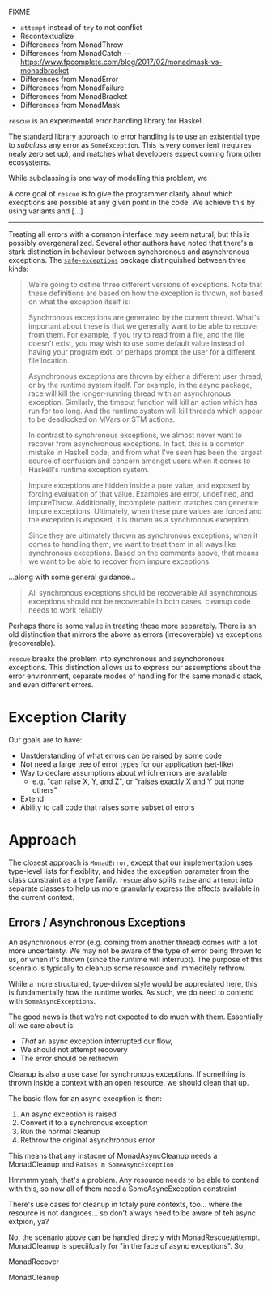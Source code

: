
FIXME

* `attempt` instead of `try` to not conflict
* Recontextualize
* Differences from MonadThrow
* Differences  from MonadCatch -- https://www.fpcomplete.com/blog/2017/02/monadmask-vs-monadbracket
* Differences from MonadError
* Differences from MonadFailure
* Differences from MonadBracket
* Differences from MonadMask

`rescue` is an experimental error handling library for Haskell.

The standard library approach to error handling is to use an existential type to
_subclass_ any error as `SomeException`. This is very convenient 
(requires nealy zero set up), and matches what  developers expect coming from 
other ecosystems.

While subclassing is one way of modelling this problem, we 

A core goal of `rescue` is to give the programmer clarity about which execptions
are possible at any given point in the code. We achieve this by using variants
and [...]

---

Treating all errors with a common interface may seem natural, but this is 
possibly overgeneralized. Several other authors have noted that there's a
stark distinction in behaviour between synchoronous and asynchronous exceptions.
The [`safe-exceptions`](https://hackage.haskell.org/package/safe-exceptions)
package distinguished between three kinds:

> We're going to define three different versions of exceptions. Note that these definitions are based on how the exception is thrown, not based on what the exception itself is:
>
>    Synchronous exceptions are generated by the current thread. What's important about these is that we generally want to be able to recover from them. For example, if you try to read from a file, and the file doesn't exist, you may wish to use some default value instead of having your program exit, or perhaps prompt the user for a different file location.
>
>    Asynchronous exceptions are thrown by either a different user thread, or by the runtime system itself. For example, in the async package, race will kill the longer-running thread with an asynchronous exception. Similarly, the timeout function will kill an action which has run for too long. And the runtime system will kill threads which appear to be deadlocked on MVars or STM actions.
>
>    In contrast to synchronous exceptions, we almost never want to recover from asynchronous exceptions. In fact, this is a common mistake in Haskell code, and from what I've seen has been the largest source of confusion and concern amongst users when it comes to Haskell's runtime exception system.

>    Impure exceptions are hidden inside a pure value, and exposed by forcing evaluation of that value. Examples are error, undefined, and impureThrow. Additionally, incomplete pattern matches can generate impure exceptions. Ultimately, when these pure values are forced and the exception is exposed, it is thrown as a synchronous exception.
>
>    Since they are ultimately thrown as synchronous exceptions, when it comes to handling them, we want to treat them in all ways like synchronous exceptions. Based on the comments above, that means we want to be able to recover from impure exceptions.

...along with some general guidance...

>   All synchronous exceptions should be recoverable
>   All asynchronous exceptions should not be recoverable
>   In both cases, cleanup code needs to work reliably

Perhaps there is some value in treating these more separately. 
There is an old distinction that mirrors the above as errors (irrecoverable) 
vs exceptions (recoverable).

`rescue` breaks the problem into synchronous and asynchoronous exceptions.
This distinction allows us to express our assumptions about the error 
environment, separate modes of handling for the same monadic stack, 
and even different errors.

# Exception Clarity 

Our goals are to have:

* Unstderstanding of what errors can be raised by some code
* Not need a large tree of error types for our application (set-like)
* Way to declare assumptions about which errrors are available
  * e.g. "can raise X, Y, and Z", or "raises exactly X and Y but none others"
* Extend 
* Ability to call code that raises some subset of errors

# Approach

The closest approach is `MonadError`, except that our 
implementation uses type-level lists for flexiblity, 
and hides the exception parameter from the class constraint as a type family. 
`rescue` also splits `raise` and `attempt` into separate classes to help us
more granularly express the effects available in the current context. 

## Errors / Asynchronous Exceptions

An asynchronous error (e.g. coming from another thread)
comes with a lot more uncertainty. We may not be aware of the type of error
being thrown to us, or when it's thrown (since the runtime will interrupt).
The purpose of this scenraio is typically to cleanup some resource 
and immeditely rethrow.

While a more structured, type-driven style would be appreciated here, this is
fundamentally how the runtime works. As such, we do need to contend 
with `SomeAsyncException`s.

The good news is that we're not expected to do much with them. Essentially all
we care about is:

* _That_ an async exception interrupted our flow, 
* We should not attempt recovery
* The error should be rethrown

Cleanup is also a use case for synchronous exceptions. If something is thrown
inside a context with an open resource, we should clean that up.

The basic flow for an async execption is then:

1. An async exception is raised
2. Convert it to a synchronous exception 
3. Run the normal cleanup
4. Rethrow the original asynchronous error

This means that any instacne of MonadAsyncCleanup needs a MonadCleanup and `Raises m SomeAsyncException`

Hmmmm yeah, that's a problem. Any resource needs to be able to contend with this, so now all of them need a SomeAsyncException constraint


There's use cases for cleanup in totaly pure contexts, too... where the resource is not dangroes... so don't always need to be aware of teh async extpion, ya?  

No, the scenario above can be handled direcly with MonadRescue/attempt.
MonadCleanup is speciifcally for "in the face of async exceptions". So, 


MonadRecover



MonadCleanup
